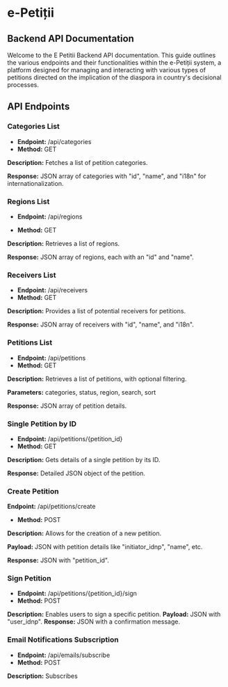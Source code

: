# e-Petiții 

## Backend API Documentation
Welcome to the E Petitii Backend API documentation. 
This guide outlines the various endpoints and their functionalities within the e-Petiții system, a platform designed for managing and interacting with various types of petitions directed on the implication
of the diaspora in country's decisional processes.


## API Endpoints
### Categories List
- **Endpoint:** /api/categories
- **Method:** GET
  
**Description:** Fetches a list of petition categories.

**Response:**  JSON array of categories with "id", "name", and "i18n" for internationalization.


### Regions List

- **Endpoint:** /api/regions

- **Method:** GET
  
**Description:** Retrieves a list of regions.

**Response:**  JSON array of regions, each with an "id" and "name".

### Receivers List
- **Endpoint:** /api/receivers
- **Method:** GET

**Description:** Provides a list of potential receivers for petitions.

**Response:** JSON array of receivers with "id", "name", and "i18n".

### Petitions List
- **Endpoint:** /api/petitions
- **Method:** GET

**Description:** Retrieves a list of petitions, with optional filtering.

**Parameters:** categories, status, region, search, sort

**Response:** JSON array of petition details.

### Single Petition by ID

- **Endpoint:** /api/petitions/{petition_id}
- **Method:** GET

**Description:** Gets details of a single petition by its ID.

**Response:** Detailed JSON object of the petition.

### Create Petition

**Endpoint:** /api/petitions/create
- **Method:** POST

**Description:** Allows for the creation of a new petition.

**Payload:** JSON with petition details like "initiator_idnp", "name", etc.

**Response:** JSON with "petition_id".

### Sign Petition 
- **Endpoint:** /api/petitions/{petition_id}/sign
- **Method:** POST

**Description:** Enables users to sign a specific petition.
**Payload:** JSON with "user_idnp".
**Response:** JSON with a confirmation message.

### Email Notifications Subscription
- **Endpoint:** /api/emails/subscribe
- **Method:** POST

**Description:** Subscribes
